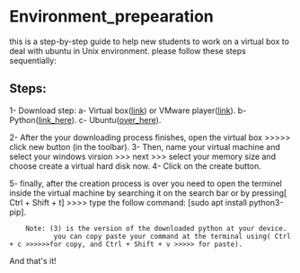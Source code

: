 # Environment_prepearation
this is a step-by-step guide to help new students to work on a virtual box to deal with ubuntu in Unix environment.
please follow these steps sequentially:

## Steps:
1- Download step:
      a- Virtual box([link](https://www.virtualbox.org/)) 	or	VMware player([link](https://www.vmware.com/products/workstation-player.html)).
      b- Python([link_here](https://www.python.org/downloads/)).
      c- Ubuntu([over_here](https://ubuntu.com/download/desktop)).

2- After the your downloading process finishes, open the virtual box >>>>> click new button (in the toolbar).
3- Then, name your virtual machine and select your windows virsion >>> next >>> select your memory size and choose create a virtual hard disk now.
4- Click on the create button.

5- finally, after the creation process is over you need to open the terminel inside the virtual machine by searching it on the search bar or by pressing[ Ctrl + Shift + t] >>>> type the follow command: [sudo apt install python3-pip].
   
   		Note: (3) is the version of the downloaded python at your device.
		       you can copy paste your command at the terminal using( Ctrl + c >>>>>>for copy, and Ctrl + Shift + v >>>>> for paste).
 And that's it!
